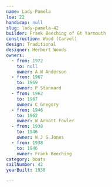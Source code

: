```yaml
---
name: Lady Pamela
loa: 22
handicap: null
slug: lady-pamela-42
builder: Frank Beeching of Gt Yarmouth
construction: Wood (Carvel)
design: Traditional
designer: Herbert Woods
owners:
  - from: 1972
    to: null
    owner: A W Anderson
  - from: 1967
    to: 1969
    owner: P Stannard
  - from: 1962
    to: 1967
    owner: C Gregory
  - from: 1946
    to: 1962
    owner: W Arnott Fowler
  - from: 1938
    to: 1946
    owner: W J G Jones
  - from: 1938
    to: 1946
    owner: Frank Beeching
category: boats
sailNumber: 42
yearBuilt: 1938

---
```

